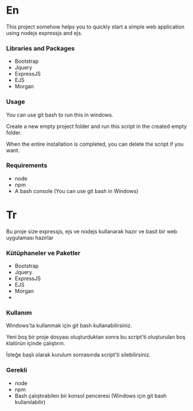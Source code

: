 # En
This project somehow helps you to quickly start a simple web application using nodejs expressjs and ejs.

### Libraries and Packages

 - Bootstrap
 - Jquery
 - ExpressJS
 - EJS
 - Morgan
### Usage
You can use git bash to run this in windows.

Create a new empty project folder and run this script in the created empty folder.

When the entire installation is completed, you can delete the script if you want.

### Requirements
- node
- npm
- A bash console (You can use git bash in Windows) 

# Tr

Bu proje size expressjs, ejs ve nodejs kullanarak hazır ve basit bir web uygulaması hazırlar

### Kütüphaneler ve Paketler

 - Bootstrap
 - Jquery
 - ExpressJS
 - EJS 
 - Morgan
 - 
### Kullanım
Windows'ta kullanmak için git bash kullanabilirsiniz.

Yeni boş bir proje dosyası oluşturduktan sonra bu script'ti oluşturulan boş klalörün içinde çalıştırın.

İsteğe başlı olarak kurulum sonrasında script'ti silebilirsiniz.

### Gerekli

- node
- npm
- Bash çalıştırabilen bir konsol penceresi (Windows için git bash kullanılabilir)
